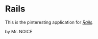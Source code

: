 # Rails

This is the pinteresting application for [*Rails*](http://guides.rubyonrails.org/index.html).

by Mr. NOICE

